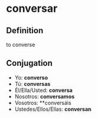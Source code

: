 # conversar

## Definition
to converse

## Conjugation

- Yo: **converso**
- Tú: **conversas**
- Él/Ella/Usted: **conversa**
- Nosotros: **conversamos**
- Vosotros: **conversáis
- Ustedes/Ellos/Ellas: **conversan**